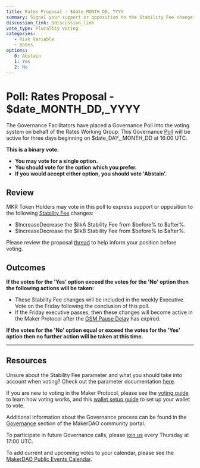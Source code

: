 ```yaml
---
title: Rates Proposal - $date_MONTH_DD,_YYYY
summary: Signal your support or opposition to the Stability Fee changes listed in this poll.
discussion_link: $discussion_link
vote_type: Plurality Voting
categories:
   - Risk Variable
   - Rates
options:
   0: Abstain
   1: Yes
   2: No
---
```

# Poll: Rates Proposal - $date_MONTH_DD,_YYYY

The Governance Facilitators have placed a Governance Poll into the voting system on behalf of the Rates Working Group. This Governance [Poll](https://community-development.makerdao.com/en/learn/governance/on-chain-gov) will be active for three days beginning on $date_DAY,_MONTH_DD at 16:00 UTC.

**This is a binary vote.** 
- **You may vote for a single option.** 
- **You should vote for the option which you prefer.**
- **If you would accept either option, you should vote 'Abstain'.**

## Review

MKR Token Holders may vote in this poll to express support or opposition to the following [Stability Fee](https://community-development.makerdao.com/en/learn/governance/param-stability-fee) changes: 
* $IncreaseDecrease the $ilkA Stability Fee from $before% to $after%.
* $IncreaseDecrease the $ilkB Stability Fee from $before% to $after%.

Please review the proposal [thread]($discussion_link) to help inform your position before voting.

## Outcomes

**If the votes for the 'Yes' option exceed the votes for the 'No' option then the following actions will be taken:**
* These Stability Fee changes will be included in the weekly Executive Vote on the Friday following the conclusion of this poll.
* If the Friday executive passes, then these changes will become active in the Maker Protocol after the [GSM Pause Delay](https://community-development.makerdao.com/en/learn/governance/param-gsm-pause-delay) has expired.

**If the votes for the 'No' option equal or exceed the votes for the 'Yes' option then no further action will be taken at this time.**

---

## Resources

Unsure about the Stability Fee parameter and what you should take into account when voting? Check out the parameter documentation [here](https://community-development.makerdao.com/en/learn/governance/param-stability-fee).

If you are new to voting in the Maker Protocol, please see the [voting guide](https://community-development.makerdao.com/en/learn/governance/how-voting-works/) to learn how voting works, and this [wallet setup guide](https://community-development.makerdao.com/en/learn/governance/voting-setup/) to set up your wallet to vote.

Additional information about the Governance process can be found in the [Governance](https://community-development.makerdao.com/en/learn/governance) section of the MakerDAO community portal.

To participate in future Governance calls, please [join us](https://github.com/makerdao/community/tree/master/governance/governance-and-risk-meetings) every Thursday at 17:00 UTC.

To add current and upcoming votes to your calendar, please see the [MakerDAO Public Events Calendar](https://calendar.google.com/calendar/embed?src=makerdao.com_3efhm2ghipksegl009ktniomdk%40group.calendar.google.com&ctz=UTC&mode=week&showCalendars=0&showPrint=0).
